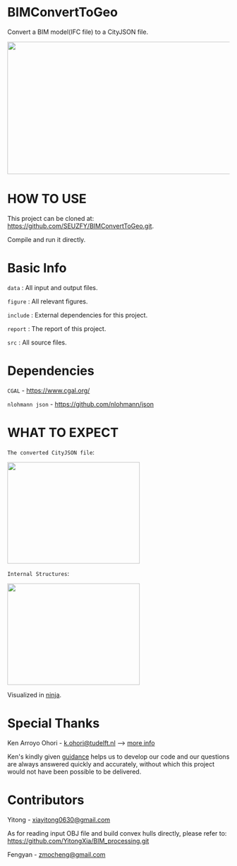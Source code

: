 # BIMConvertToGeo
Convert a BIM model(IFC file) to a CityJSON file.

<img src="https://user-images.githubusercontent.com/72781910/161611724-60f5be17-fc03-4d14-a406-2ac0c6a38c41.PNG" width="600" height="300">

# HOW TO USE

This project can be cloned at: https://github.com/SEUZFY/BIMConvertToGeo.git.

Compile and run it directly.

# Basic Info
`data` : All input and output files.

`figure` : All relevant figures.

`include` : External dependencies for this project.

`report` : The report of this project.

`src` : All source files.

# Dependencies

`CGAL` - https://www.cgal.org/

`nlohmann json` - https://github.com/nlohmann/json

# WHAT TO EXPECT

`The converted CityJSON file`:

<img src="https://user-images.githubusercontent.com/72781910/161613061-d1625a48-8ef8-4e77-a5c8-8a5c971219c4.PNG" width="300" height="230">

`Internal Structures`:

<img src="https://user-images.githubusercontent.com/72781910/161613508-09cf5cee-66d7-4d4e-9210-0a652e6cb2a6.PNG" width="300" height="230">

Visualized in [ninja](https://ninja.cityjson.org/).

# Special Thanks

Ken Arroyo Ohori - k.ohori@tudelft.nl --> [more info](https://3d.bk.tudelft.nl/ken/en/)

Ken's kindly given [guidance](https://3d.bk.tudelft.nl/courses/geo1004//hw/3/) helps us to develop our code and our questions are always answered quickly and accurately, without which this project would not have been possible to be delivered.


# Contributors

Yitong  - xiayitong0630@gmail.com

As for reading input OBJ file and build convex hulls directly, please refer to: https://github.com/YitongXia/BIM_processing.git

Fengyan - zmocheng@gmail.com

